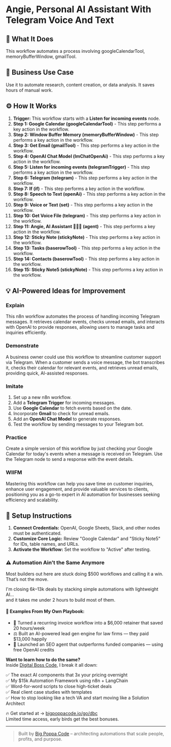 # Angie, Personal AI Assistant With Telegram Voice And Text

## 🚀 What It Does
This workflow automates a process involving googleCalendarTool, memoryBufferWindow, gmailTool.

## 💼 Business Use Case
Use it to automate research, content creation, or data analysis. It saves hours of manual work.

## ⚙️ How It Works
1.  **Trigger:** This workflow starts with a **Listen for incoming events** node.
2. **Step 1: Google Calendar (googleCalendarTool)** - This step performs a key action in the workflow.
3. **Step 2: Window Buffer Memory (memoryBufferWindow)** - This step performs a key action in the workflow.
4. **Step 3: Get Email (gmailTool)** - This step performs a key action in the workflow.
5. **Step 4: OpenAI Chat Model (lmChatOpenAi)** - This step performs a key action in the workflow.
6. **Step 5: Listen for incoming events (telegramTrigger)** - This step performs a key action in the workflow.
7. **Step 6: Telegram (telegram)** - This step performs a key action in the workflow.
8. **Step 7: If (if)** - This step performs a key action in the workflow.
9. **Step 8: Speech to Text (openAi)** - This step performs a key action in the workflow.
10. **Step 9: Voice or Text (set)** - This step performs a key action in the workflow.
11. **Step 10: Get Voice File (telegram)** - This step performs a key action in the workflow.
12. **Step 11: Angie, AI Assistant 👩🏻‍🏫 (agent)** - This step performs a key action in the workflow.
13. **Step 12: Sticky Note (stickyNote)** - This step performs a key action in the workflow.
14. **Step 13: Tasks (baserowTool)** - This step performs a key action in the workflow.
15. **Step 14: Contacts (baserowTool)** - This step performs a key action in the workflow.
16. **Step 15: Sticky Note5 (stickyNote)** - This step performs a key action in the workflow.

## 💡 AI-Powered Ideas for Improvement
### Explain
This n8n workflow automates the process of handling incoming Telegram messages. It retrieves calendar events, checks unread emails, and interacts with OpenAI to provide responses, allowing users to manage tasks and inquiries efficiently.

### Demonstrate
A business owner could use this workflow to streamline customer support via Telegram. When a customer sends a voice message, the bot transcribes it, checks their calendar for relevant events, and retrieves unread emails, providing quick, AI-assisted responses.

### Imitate
1. Set up a new n8n workflow.
2. Add a **Telegram Trigger** for incoming messages.
3. Use **Google Calendar** to fetch events based on the date.
4. Incorporate **Gmail** to check for unread emails.
5. Add an **OpenAI Chat Model** to generate responses.
6. Test the workflow by sending messages to your Telegram bot.

### Practice
Create a simple version of this workflow by just checking your Google Calendar for today's events when a message is received on Telegram. Use the Telegram node to send a response with the event details.

### WIIFM
Mastering this workflow can help you save time on customer inquiries, enhance user engagement, and provide valuable services to clients, positioning you as a go-to expert in AI automation for businesses seeking efficiency and scalability.

## 🔧 Setup Instructions
1. **Connect Credentials:** OpenAI, Google Sheets, Slack, and other nodes must be authenticated.
2. **Customize Core Logic:** Review "Google Calendar" and "Sticky Note5" for IDs, table names, and URLs.
3. **Activate the Workflow:** Set the workflow to "Active" after testing.

### ⚠️ Automation Ain’t the Same Anymore

Most builders out here are stuck doing $500 workflows and calling it a win.  
That’s not the move.  

I'm closing $6k–$13k deals by stacking simple automations with lightweight AI...  
and it takes me under 2 hours to build most of them.

#### 🧠 Examples From My Own Playbook:
- 🔁 Turned a recurring invoice workflow into a $6,000 retainer that saved 20 hours/week  
- ⚖️ Built an AI-powered lead gen engine for law firms — they paid $13,000 happily  
- 🚀 Launched an SEO agent that outperforms funded companies — using free OpenAI credits  

**Want to learn how to do the same?**  
Inside [Digital Boss Code](https://bigpoppacode.io/go/dbc), I break it all down:

✅ The exact AI components that 3x your pricing overnight  
✅ My $15k Automation Framework using n8n + LangChain  
✅ Word-for-word scripts to close high-ticket deals  
✅ Real client case studies with templates  
✅ How to stop looking like a tech VA and start moving like a Solution Architect  

🔥 Get started at → [bigpoppacode.io/go/dbc](https://bigpoppacode.io/go/dbc)  
Limited time access, early birds get the best bonuses.

---
> Built by [Big Poppa Code](https://bigpoppacode.io) – architecting automations that scale people, profits, and purpose.
